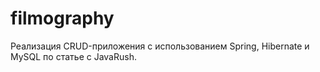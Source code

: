 # filmography
Реализация CRUD-приложения с использованием Spring, Hibernate и MySQL по статье с JavaRush. 
